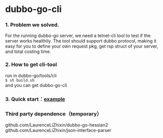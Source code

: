 # dubbo-go-cli

### 1. Problem we solved.

For the running dubbo-go server, we need a telnet-cli tool to test if the server works healthily.
The tool should support dubbo protocol, making it easy for you to define your own request pkg, get rsp struct of your server, and total costing time. 


### 2. How to get cli-tool
run in dubbo-go/tools/cli \
`$ sh build.sh`\
and you can get dubbo-go-cli 

### 3. Quick start：[example](example/README_CN.md)



### Third party dependence（temporary）

github.com/LaurenceLiZhixin/dubbo-go-hessian2 \
github.com/LaurenceLiZhixin/json-interface-parser 